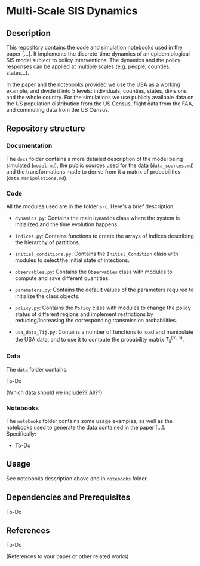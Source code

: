 # Multi-Scale SIS Dynamics

## Description

This repository contains the code and simulation notebooks used in the paper [...].
It implements the discrete-time dynamics of an epidemiological SIS model subject to policy interventions.
The dynamics and the policy responses can be applied at multiple scales (e.g. people, counties, states...).

In the paper and the notebooks provided we use the USA as a working example, and divide it into 5 levels: individuals, counties, states, divisions, and the whole country.
For the simulations we use publicly available data on the US population distribution from the US Census, flight data from the FAA, and commuting data from the US Census.


## Repository structure

### Documentation

The `docs` folder contains a more detailed description of the model being simulated (`model.md`), the public sources used for the data (`data_sources.md`) and the transformations made to derive from it a matrix of probabilities (`data_manipulations.md`).


### Code

All the modules used are in the folder `src`.
Here's a brief description:

- `dynamics.py`: Contains the main `Dynamics` class where the system is initialized and the time evolution happens.

- `indices.py`: Contains functions to create the arrays of indices describing the hierarchy of partitions.

- `initial_conditions.py`: Contains the `Initial_Condition` class with modules to select the initial state of intections.

- `observables.py`: Contains the `Observables` class with modules to compute and save different quantities.

- `parameters.py`: Contains the default values of the parameters required to initialize the class objects.

- `policy.py`: Contains the `Policy` class with modules to change the policy status of different regions and implement restrictions by reducing/increasing the corresponding transmission probabilities.

- `usa_data_Tij.py`: Contains a number of functions to load and manipulate the USA data, and to use it to compute the probability matrix $T^{(m,n)}_{ij}$.



### Data

The `data` folder contains:

To-Do

(Which data should we include?? All??)



### Notebooks

The `notebooks` folder contains some usage examples, as well as the notebooks used to generate the data contained in the paper [...]. Specifically:

- To-Do





## Usage

See notebooks description above and in `notebooks` folder.




## Dependencies and Prerequisites

To-Do





## References

To-Do

(References to your paper or other related works)





